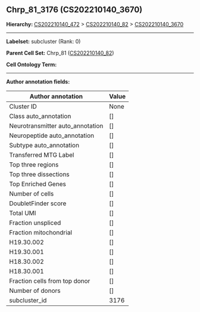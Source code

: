 ## Chrp_81_3176 (CS202210140_3670)
<b>Hierarchy: </b>
[CS202210140_472](https://purl.brain-bican.org/taxonomy/CS202210140#CS202210140_472) >
[CS202210140_82](https://purl.brain-bican.org/taxonomy/CS202210140#CS202210140_82) >
[CS202210140_3670](https://purl.brain-bican.org/taxonomy/CS202210140#CS202210140_3670)

---


**Labelset:** subcluster (Rank: 0)

**Parent Cell Set:** Chrp_81 ([CS202210140_82](https://purl.brain-bican.org/taxonomy/CS202210140#CS202210140_82))



**Cell Ontology Term:** 

[MARKER GENES.]: #


---

[TRANSFERRED ANNOTATIONS.]: #


[AUTHOR ANNOTATION FIELDS.]: #


**Author annotation fields:**

| Author annotation | Value |
|-------------------|-------|
|Cluster ID|None|
|Class auto_annotation|[]|
|Neurotransmitter auto_annotation|[]|
|Neuropeptide auto_annotation|[]|
|Subtype auto_annotation|[]|
|Transferred MTG Label|[]|
|Top three regions|[]|
|Top three dissections|[]|
|Top Enriched Genes|[]|
|Number of cells|[]|
|DoubletFinder score|[]|
|Total UMI|[]|
|Fraction unspliced|[]|
|Fraction mitochondrial|[]|
|H19.30.002|[]|
|H19.30.001|[]|
|H18.30.002|[]|
|H18.30.001|[]|
|Fraction cells from top donor|[]|
|Number of donors|[]|
|subcluster_id|3176|
